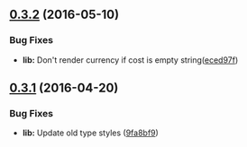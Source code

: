 <a name="0.3.2"></a>
## [0.3.2](https://github.com/vovanr/react-price/compare/v0.3.1...v0.3.2) (2016-05-10)


### Bug Fixes

* **lib:** Don't render currency if cost is empty string([eced97f](https://github.com/vovanr/react-price/commit/eced97f))



<a name="0.3.1"></a>
## [0.3.1](https://github.com/vovanr/react-price/compare/v0.3.0...v0.3.1) (2016-04-20)


### Bug Fixes

* **lib:** Update old type styles ([9fa8bf9](https://github.com/vovanr/react-price/commit/9fa8bf9))




